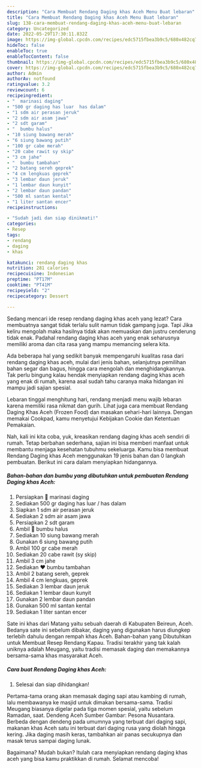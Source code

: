 ```yaml
---
description: "Cara Membuat Rendang Daging khas Aceh Menu Buat lebaran"
title: "Cara Membuat Rendang Daging khas Aceh Menu Buat lebaran"
slug: 138-cara-membuat-rendang-daging-khas-aceh-menu-buat-lebaran
category: Uncategorized
date: 2022-05-29T17:30:11.832Z
image: https://img-global.cpcdn.com/recipes/edc5715fbea3b9c5/680x482cq70/rendang-daging-khas-aceh-foto-resep-utama.jpg
hideToc: false
enableToc: true
enableTocContent: false
thumbnail: https://img-global.cpcdn.com/recipes/edc5715fbea3b9c5/680x482cq70/rendang-daging-khas-aceh-foto-resep-utama.jpg
cover: https://img-global.cpcdn.com/recipes/edc5715fbea3b9c5/680x482cq70/rendang-daging-khas-aceh-foto-resep-utama.jpg
author: Admin
authorAv: notfound
ratingvalue: 3.2
reviewcount: 6
recipeingredient:
- "  marinasi daging"
- "500 gr daging has luar  has dalam"
- "1 sdm air perasan jeruk"
- "2 sdm air asam jawa"
- "2 sdt garam"
- "  bumbu halus"
- "10 siung bawang merah"
- "6 siung bawang putih"
- "100 gr cabe merah"
- "20 cabe rawit sy skip"
- "3 cm jahe"
- "  bumbu tambahan"
- "2 batang sereh geprek"
- "4 cm lengkuas geprek"
- "3 lembar daun jeruk"
- "1 lembar daun kunyit"
- "2 lembar daun pandan"
- "500 ml santan kental"
- "1 liter santan encer"
recipeinstructions:

- "Sudah jadi dan siap dinikmati!"
categories:
- Resep
tags:
- rendang
- daging
- khas

katakunci: rendang daging khas 
nutrition: 281 calories
recipecuisine: Indonesian
preptime: "PT17M"
cooktime: "PT41M"
recipeyield: "2"
recipecategory: Dessert

---
```



Sedang mencari ide resep rendang daging khas aceh yang lezat? Cara membuatnya sangat tidak terlalu sulit namun tidak gampang juga. Tapi Jika keliru mengolah maka hasilnya tidak akan memuaskan dan justru cenderung tidak enak. Padahal rendang daging khas aceh yang enak seharusnya memiliki aroma dan cita rasa yang mampu memancing selera kita.


Ada beberapa hal yang sedikit banyak mempengaruhi kualitas rasa dari rendang daging khas aceh, mulai dari jenis bahan, selanjutnya pemilihan bahan segar dan bagus, hingga cara mengolah dan menghidangkannya. Tak perlu bingung kalau hendak menyiapkan rendang daging khas aceh yang enak di rumah, karena asal sudah tahu caranya maka hidangan ini mampu jadi sajian spesial.

Lebaran tinggal menghitung hari, rendang menjadi menu wajib lebaran karena memiliki rasa nikmat dan gurih. Lihat juga cara membuat Rendang Daging Khas Aceh (Frozen Food) dan masakan sehari-hari lainnya. Dengan memakai Cookpad, kamu menyetujui Kebijakan Cookie dan Ketentuan Pemakaian.


Nah, kali ini kita coba, yuk, kreasikan rendang daging khas aceh sendiri di rumah. Tetap berbahan sederhana, sajian ini bisa memberi manfaat untuk membantu menjaga kesehatan tubuhmu sekeluarga. Kamu bisa membuat Rendang Daging khas Aceh menggunakan 19 jenis bahan dan 0 langkah pembuatan. Berikut ini cara dalam menyiapkan hidangannya.

<!--inarticleads1-->

##### Bahan-bahan dan bumbu yang dibutuhkan untuk pembuatan Rendang Daging khas Aceh:

1. Persiapkan  💚 marinasi daging
1. Sediakan 500 gr daging has luar / has dalam
1. Siapkan 1 sdm air perasan jeruk
1. Sediakan 2 sdm air asam jawa
1. Persiapkan 2 sdt garam
1. Ambil  💛 bumbu halus
1. Sediakan 10 siung bawang merah
1. Gunakan 6 siung bawang putih
1. Ambil 100 gr cabe merah
1. Sediakan 20 cabe rawit (sy skip)
1. Ambil 3 cm jahe
1. Sediakan  ❤ bumbu tambahan
1. Ambil 2 batang sereh, geprek
1. Ambil 4 cm lengkuas, geprek
1. Sediakan 3 lembar daun jeruk
1. Sediakan 1 lembar daun kunyit
1. Gunakan 2 lembar daun pandan
1. Gunakan 500 ml santan kental
1. Sediakan 1 liter santan encer


Sate ini khas dari Matang yaitu sebuah daerah di Kabupaten Beireun, Aceh. Bedanya sate ini sebelum dibakar, daging yang digunakan harus diungkep terlebih dahulu dengan rempah khas Aceh. Bahan-bahan yang Dibutuhkan untuk Membuat Resep Rendang Kapau. Tradisi terakhir yang tak kalah uniknya adalah Meugang, yaitu tradisi memasak daging dan memakannya bersama-sama khas masyarakat Aceh. 

<!--inarticleads2-->

##### Cara buat Rendang Daging khas Aceh:


1. Selesai dan siap dihidangkan!

Pertama-tama orang akan memasak daging sapi atau kambing di rumah, lalu membawanya ke masjid untuk dimakan bersama-sama. Tradisi Meugang biasanya digelar pada tiga momen spesial, yaitu sebelum Ramadan, saat. Dendeng Aceh Sumber Gambar: Pesona Nusantara. Berbeda dengan dendeng pada umumnya yang terbuat dari daging sapi, makanan khas Aceh satu ini terbuat dari daging rusa yang diolah hingga kering. Jika daging masih keras, tambahkan air panas secukupnya dan masak terus sampai daging lunak. 

Bagaimana? Mudah bukan? Itulah cara menyiapkan rendang daging khas aceh yang bisa kamu praktikkan di rumah. Selamat mencoba!
